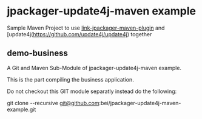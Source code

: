 # jpackager-update4j-maven example

Sample Maven Project to use [link-jpackager-maven-plugin](https://github.com/agilhard-oss/jlink-jpackager-maven-plugin)
and [update4j(https://github.com/update4j/update4j) together

## demo-business

A Git and Maven Sub-Module of jpackager-update4j-maven example.

This is the part compiling the business application.

Do not checkout this GIT module separatly instead do the following:

git clone --recursive git@github.com:bei/jpackager-update4j-maven-example.git
